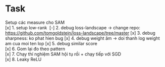 # Task

Setup các measure cho SAM  
[x] 1. setup low-rank  
[-] 2. debug loss-landscape -> change repo: https://github.com/tomgoldstein/loss-landscape/tree/master
[x] 3. debug sharpness: ko phat hien bug
[x] 4. debug weight âm -> doi thanh log weight am cua moi ten lop
[x] 5. debug similar score  
[x] 6. Gom lại đo theo pattern   
[x] 7. Chạy thí nghiệm SAM hội tụ rồi + chạy tiếp với SGD   
[x] 8. Leaky ReLU  